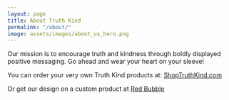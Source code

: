 ```yaml
---
layout: page
title: About Truth Kind
permalink: "/about/"
image: assets/images/about_us_hero.png
---
```

Our mission is to encourage truth and kindness through boldly displayed positive messaging. Go ahead and wear your heart on your sleeve!

You can order your very own Truth Kind products at: <a href="https://www.shoptruthkind.com" target='blank'>ShopTruthKind.com</a>

Or get our design on a custom product at <a href="https://www.redbubble.com/people/truthkind/shop" target='blank'>Red Bubble</a>

